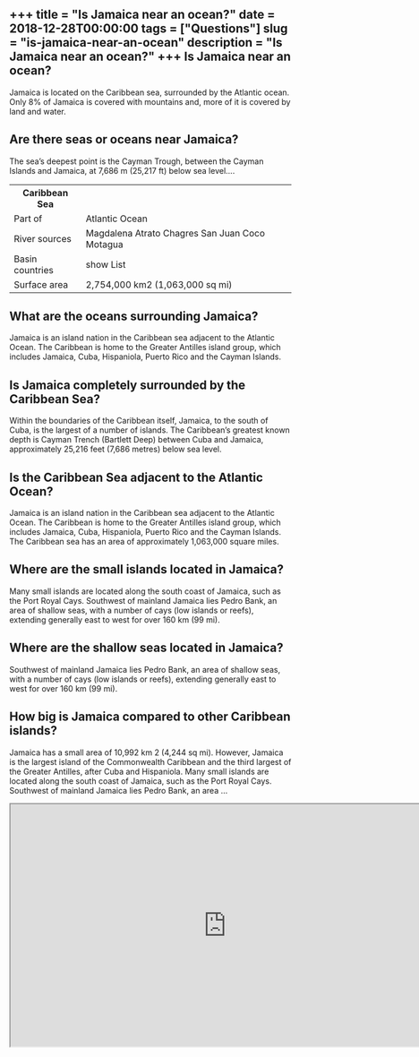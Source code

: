 +++
title = "Is Jamaica near an ocean?"
date = 2018-12-28T00:00:00
tags = ["Questions"]
slug = "is-jamaica-near-an-ocean"
description = "Is Jamaica near an ocean?"
+++
Is Jamaica near an ocean?
-------------------------

Jamaica is located on the Caribbean sea, surrounded by the Atlantic ocean. Only 8% of Jamaica is covered with mountains and, more of it is covered by land and water.

Are there seas or oceans near Jamaica?
--------------------------------------

The sea’s deepest point is the Cayman Trough, between the Cayman Islands and Jamaica, at 7,686 m (25,217 ft) below sea level….

<table><tr><th>Caribbean Sea</th></tr><tr><td>Part of</td><td>Atlantic Ocean</td></tr><tr><td>River sources</td><td>Magdalena Atrato Chagres San Juan Coco Motagua</td></tr><tr><td>Basin countries</td><td>show List</td></tr><tr><td>Surface area</td><td>2,754,000 km2 (1,063,000 sq mi)</td></tr></table>

What are the oceans surrounding Jamaica?
----------------------------------------

Jamaica is an island nation in the Caribbean sea adjacent to the Atlantic Ocean. The Caribbean is home to the Greater Antilles island group, which includes Jamaica, Cuba, Hispaniola, Puerto Rico and the Cayman Islands.

Is Jamaica completely surrounded by the Caribbean Sea?
------------------------------------------------------

Within the boundaries of the Caribbean itself, Jamaica, to the south of Cuba, is the largest of a number of islands. The Caribbean’s greatest known depth is Cayman Trench (Bartlett Deep) between Cuba and Jamaica, approximately 25,216 feet (7,686 metres) below sea level.

Is the Caribbean Sea adjacent to the Atlantic Ocean?
----------------------------------------------------

Jamaica is an island nation in the Caribbean sea adjacent to the Atlantic Ocean. The Caribbean is home to the Greater Antilles island group, which includes Jamaica, Cuba, Hispaniola, Puerto Rico and the Cayman Islands. The Caribbean sea has an area of approximately 1,063,000 square miles.

Where are the small islands located in Jamaica?
-----------------------------------------------

Many small islands are located along the south coast of Jamaica, such as the Port Royal Cays. Southwest of mainland Jamaica lies Pedro Bank, an area of shallow seas, with a number of cays (low islands or reefs), extending generally east to west for over 160 km (99 mi).

Where are the shallow seas located in Jamaica?
----------------------------------------------

Southwest of mainland Jamaica lies Pedro Bank, an area of shallow seas, with a number of cays (low islands or reefs), extending generally east to west for over 160 km (99 mi).

How big is Jamaica compared to other Caribbean islands?
-------------------------------------------------------

Jamaica has a small area of 10,992 km 2 (4,244 sq mi). However, Jamaica is the largest island of the Commonwealth Caribbean and the third largest of the Greater Antilles, after Cuba and Hispaniola. Many small islands are located along the south coast of Jamaica, such as the Port Royal Cays. Southwest of mainland Jamaica lies Pedro Bank, an area …

<iframe allow="accelerometer; autoplay; clipboard-write; encrypted-media; gyroscope; picture-in-picture" allowfullscreen="" class="__youtube_prefs__  epyt-is-override  no-lazyload" data-no-lazy="1" data-origheight="433" data-origwidth="770" data-skipgform_ajax_framebjll="" height="433" id="_ytid_54505" loading="lazy" src="https://www.youtube.com/embed/Es3Vsfzdr14?enablejsapi=1&autoplay=0&cc_load_policy=0&cc_lang_pref=&iv_load_policy=1&loop=0&modestbranding=0&rel=1&fs=1&playsinline=0&autohide=2&theme=dark&color=red&controls=1&" title="YouTube player" width="770"></iframe>